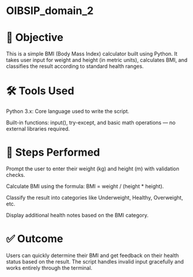 # OIBSIP_domain_2

# 🎯 Objective
This is a simple BMI (Body Mass Index) calculator built using Python. It takes user input for weight and height (in metric units), calculates BMI, and classifies the result according to standard health ranges.

# 🛠️ Tools Used
Python 3.x: Core language used to write the script.

Built-in functions: input(), try-except, and basic math operations — no external libraries required.

# 🔄 Steps Performed
Prompt the user to enter their weight (kg) and height (m) with validation checks.

Calculate BMI using the formula: BMI = weight / (height * height).

Classify the result into categories like Underweight, Healthy, Overweight, etc.

Display additional health notes based on the BMI category.

# ✅ Outcome
Users can quickly determine their BMI and get feedback on their health status based on the result. The script handles invalid input gracefully and works entirely through the terminal.

